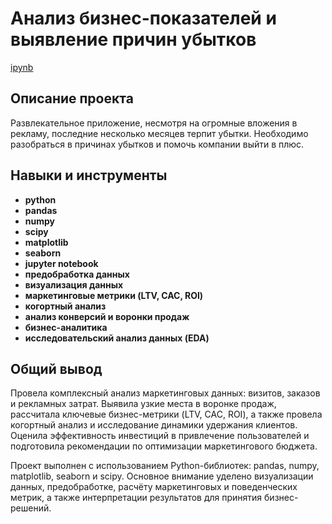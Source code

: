 # Анализ бизнес-показателей и выявление причин убытков

[ipynb](https://github.com/NatalyZyr/data_projects/blob/master/BusinessPerformanceAnalysis/business_analysis.ipynb)

## Описание проекта

Развлекательное приложение, несмотря на огромные вложения в рекламу, последние несколько месяцев терпит убытки. Необходимо разобраться в причинах убытков и помочь компании выйти в плюс.


## Навыки и инструменты

- **python**
- **pandas**
- **numpy**
- **scipy**
- **matplotlib**
- **seaborn**
- **jupyter notebook**
- **предобработка данных**
- **визуализация данных**
- **маркетинговые метрики (LTV, CAC, ROI)**
- **когортный анализ**
- **анализ конверсий и воронки продаж**
- **бизнес-аналитика**
- **исследовательский анализ данных (EDA)**



## Общий вывод

Провела комплексный анализ маркетинговых данных: визитов, заказов и рекламных затрат. Выявила узкие места в воронке продаж, рассчитала ключевые бизнес-метрики (LTV, CAC, ROI), а также провела когортный анализ и исследование динамики удержания клиентов. Оценила эффективность инвестиций в привлечение пользователей и подготовила рекомендации по оптимизации маркетингового бюджета.

Проект выполнен с использованием Python-библиотек: pandas, numpy, matplotlib, seaborn и scipy. Основное внимание уделено визуализации данных, предобработке, расчёту маркетинговых и поведенческих метрик, а также интерпретации результатов для принятия бизнес-решений.